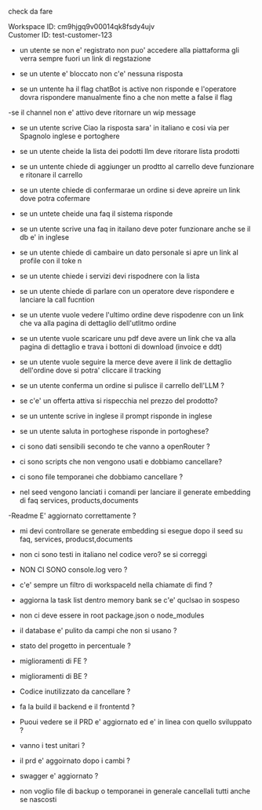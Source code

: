 check da fare

Workspace ID: cm9hjgq9v00014qk8fsdy4ujv  
Customer ID: test-customer-123  



- un utente se non e' registrato non puo' accedere alla piattaforma gli verra sempre fuori un link di regstazione

- se un utente e' bloccato non c'e' nessuna risposta

- se un untente ha il flag chatBot is active non risponde e l'operatore dovra rispondere manualmente fino a che non mette a false il flag

-se il channel non e' attivo deve ritornare un wip message

- se un utente scrive Ciao la risposta sara' in italiano e cosi via per Spagnolo inglese e portoghere

- se un utente cheide la lista dei podotti llm deve ritorare lista prodotti

- se un untente chiede di aggiunger un prodtto al carrello deve funzionare e ritonare il carrello

- se un utente chiede di confermarae un ordine si deve apreire un link dove potra cofermare

- se un untete cheide una faq il sistema risponde 

- se un utente scrive una faq in itailano deve poter funzionare anche se il db e' in inglese

- se un utente chiede di cambaire un dato personale si apre un link al profile con il toke n

- se un utente chiede i servizi devi rispodnere con la lista

- se un utente chiede di parlare con un operatore deve rispondere e lanciare la call fucntion

- se un utente vuole vedere l'ultimo ordine deve rispodenre con un link che va alla pagina di dettaglio dell'utlitmo ordine


- se un utente vuole scaricare unu pdf deve avere un link che va alla pagina di dettaglio e trava i bottoni di download (invoice e ddt)

- se un utente vuole seguire la merce deve avere il link de  dettaglio  dell'ordine  dove si potra' cliccare il tracking

- se un utente conferma un ordine si pulisce il carrello dell'LLM ?

- se c'e' un offerta attiva si rispecchia nel prezzo del prodotto?

- se un untente scrive in inglese il prompt risponde in inglese

- se un utente saluta in portoghese risponde in portoghese?

- ci sono dati sensibili secondo te che vanno a openRouter ? 

- ci sono scripts che non vengono usati e dobbiamo cancellare?

- ci sono file temporanei che dobbiamo cancellare ? 


-  nel seed vengono lanciati i comandi per lanciare il generate embedding di faq services, products,documents

-Readme E' aggiornato correttamente ? 

- mi devi controllare se generate embedding si esegue dopo il seed su faq, services, producst,documents 

- non ci sono testi in italiano nel codice vero? se si correggi
- NON CI SONO console.log vero ? 
- c'e' sempre un filtro di workspaceId nella chiamate di find ?

- aggiorna la task list dentro memory bank se c'e' quclsao in sospeso
- non ci deve essere in root package.json o node_modules
- il database e' pulito da campi che non si usano ?
- stato del progetto in percentuale ?
- miglioramenti di FE ? 
- miglioramenti di BE ? 
- Codice inutilizzato da cancellare ?
- fa la build il backend e il frontentd ? 
- Puoui vedere se il PRD e' aggiornato ed e' in linea con quello sviluppato ?
- vanno i test unitari ?
- il prd e' aggoirnato dopo i cambi ?
- swagger e' aggiornato ?
- non voglio file di backup o temporanei in generale cancellali tutti anche se nascosti


